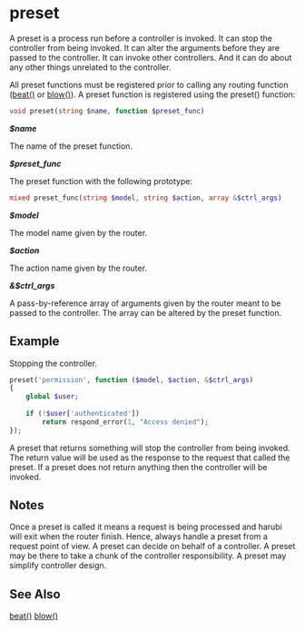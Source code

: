 preset
======

A preset is a process run before a controller is invoked. It can stop the controller from being invoked. It can alter the arguments before they are passed to the controller. It can invoke other controllers. And it can do about any other things unrelated to the controller.

All preset functions must be registered prior to calling any routing function ([beat()](beat.md) or [blow()](blow.md)). A preset function is registered using the preset() function:
```php
void preset(string $name, function $preset_func)
```
***$name***

The name of the preset function.

***$preset_func***

The preset function with the following prototype:
```php
mixed preset_func(string $model, string $action, array &$ctrl_args)
```
***$model***

The model name given by the router.

***$action***

The action name given by the router.

***&$ctrl_args***

A pass-by-reference array of arguments given by the router meant to be passed to the controller. The array can be altered by the preset function.

## Example

Stopping the controller.
```php
preset('permission', function ($model, $action, &$ctrl_args)
{
	global $user;
	
	if (!$user['authenticated'])
		return respond_error(1, "Access denied");
});
```
A preset that returns something will stop the controller from being invoked. The return value will be used as the response to the request that called the preset. If a preset does not return anything then the controller will be invoked.

## Notes

Once a preset is called it means a request is being processed and harubi will exit when the router finish. Hence, always handle a preset from a request point of view. A preset can decide on behalf of a controller. A preset may be there to take a chunk of the controller responsibility. A preset may simplify controller design.

## See Also

[beat()](beat.md)
[blow()](blow.md)


